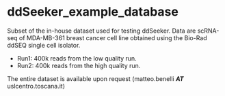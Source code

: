 # ddSeeker_example_database

Subset of the in-house dataset used for testing ddSeeker. Data are scRNA-seq of MDA-MB-361 breast cancer cell line obtained using the Bio-Rad ddSEQ single cell isolator.

- Run1: 400k reads from the low quality run.
- Run2: 400k reads from the high quality run.

The entire dataset is available upon request (matteo.benelli ***AT*** uslcentro.toscana.it)
